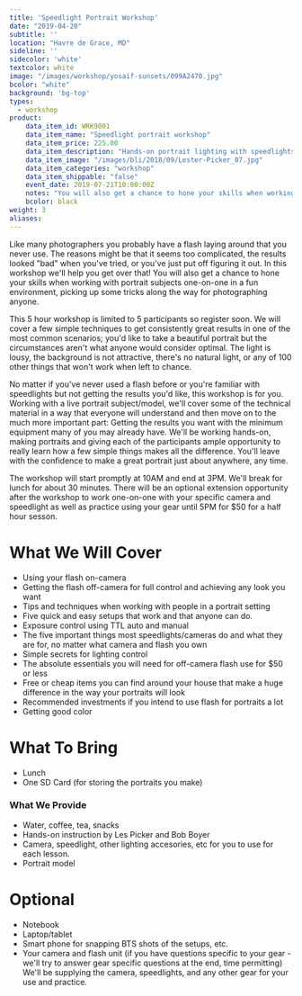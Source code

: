 ```yaml
---
title: 'Speedlight Portrait Workshop'
date: "2019-04-20"
subtitle: ''
location: "Havre de Grace, MD"
sideline: ''
sidecolor: 'white'
textcolor: white
image: "/images/workshop/yosaif-sunsets/099A2470.jpg"
bcolor: "white"
background: 'bg-top'
types:
  - workshop
product:
    data_item_id: WRK9001
    data_item_name: "Speedlight portrait workshop"
    data_item_price: 225.00
    data_item_description: "Hands-on portrait lighting with speedlights."
    data_item_image: "/images/bli/2018/09/Lester-Picker_07.jpg"
    data_item_categories: "workshop"
    data_item_shippable: "false"
    event_date: 2019-07-21T10:00:00Z
    notes: "You will also get a chance to hone your skills when working with portrait subjects one-on-one in a fun environment, picking up some tricks along the way for working with anyone."
    bcolor: black
weight: 3
aliases:
---
```

Like many photographers you probably have a flash laying around that you never use. The reasons might be that it seems too complicated, the results looked "bad" when you've tried, or you've just put off figuring it out. In this workshop we'll help you get over that! You will also get a chance to hone your skills when working with portrait subjects one-on-one in a fun environment, picking up some tricks along the way for photographing anyone.

This 5 hour workshop is limited to 5 participants so register soon. We will cover a few simple techniques to get consistently great results in one of the most common scenarios; you'd like to take a beautiful portrait but the circumstances aren't what anyone would consider optimal. The light is lousy, the background is not attractive, there's no natural light, or any of 100 other things that won't work when left to chance.

No matter if you've never used a flash before or you're familiar with speedlights but not getting the results you'd like, this workshop is for you. Working with a live portrait subject/model, we'll cover some of the technical material in a way that everyone will understand and then move on to the much more important part: Getting the results you want with the minimum equipment many of you may already have. We'll be working hands-on, making portraits and giving each of the participants ample opportunity to really learn how a few simple things makes all the difference. You'll leave with the confidence to make a great portrait just about anywhere, any time.

The workshop will start promptly at 10AM and end at 3PM. We'll break for lunch for about 30 minutes. There will be an optional extension opportunity after the workshop to work one-on-one with your specific camera and speedlight as well as practice using your gear until 5PM for $50 for a half hour sesson.

# What We Will Cover

- Using your flash on-camera
- Getting the flash off-camera for full control and achieving any look you want
- Tips and techniques when working with people in a portrait setting
- Five quick and easy setups that work and that anyone can do.
- Exposure control using TTL auto and manual
- The five important things most speedlights/cameras do and what they are for, no matter what camera and flash you own
- Simple secrets for lighting control
- The absolute essentials you will need for off-camera flash use for $50 or less
- Free or cheap items you can find around your house that make a huge difference in the way your portraits will look
- Recommended investments if you intend to use flash for portraits a lot
- Getting good color

# What To Bring

- Lunch
- One SD Card (for storing the portraits you make)

### What We Provide

- Water, coffee, tea, snacks
- Hands-on instruction by Les Picker and Bob Boyer
- Camera, speedlight, other lighting accesories, etc for you to use for each lesson.
- Portrait model

# Optional

- Notebook
- Laptop/tablet
- Smart phone for snapping BTS shots of the setups, etc.
- Your camera and flash unit (if you have questions specific to your gear - we'll try to answer gear specific questions at the end, time permitting) We'll be supplying the camera, speedlights, and any other gear for your use and practice.

